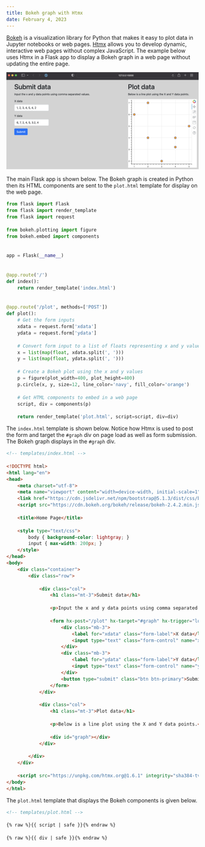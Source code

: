 ```yaml
---
title: Bokeh graph with Htmx
date: February 4, 2023
---
```


[Bokeh](https://bokeh.org) is a visualization library for Python that makes it easy to plot data in Jupyter notebooks or web pages. [Htmx](https://htmx.org) allows you to develop dynamic, interactive web pages without complex JavaScript. The example below uses Htmx in a Flask app to display a Bokeh graph in a web page without updating the entire page.

<p><img src="../../assets/images/flask-bokeh-htmx.png" style="max-width:100%;" alt="bokeh htmx"></p>

The main Flask app is shown below. The Bokeh graph is created in Python then its HTML components are sent to the `plot.html` template for display on the web page.

```python
from flask import Flask
from flask import render_template
from flask import request

from bokeh.plotting import figure
from bokeh.embed import components


app = Flask(__name__)


@app.route('/')
def index():
    return render_template('index.html')


@app.route('/plot', methods=['POST'])
def plot():
    # Get the form inputs
    xdata = request.form['xdata']
    ydata = request.form['ydata']

    # Convert form input to a list of floats representing x and y values
    x = list(map(float, xdata.split(', ')))
    y = list(map(float, ydata.split(', ')))

    # Create a Bokeh plot using the x and y values
    p = figure(plot_width=400, plot_height=400)
    p.circle(x, y, size=12, line_color='navy', fill_color='orange')

    # Get HTML components to embed in a web page
    script, div = components(p)

    return render_template('plot.html', script=script, div=div)
```

The `index.html` template is shown below. Notice how Htmx is used to post the form and target the `#graph` div on page load as well as form submission. The Bokeh graph displays in the `#graph` div.

```html
<!-- templates/index.html -->

<!DOCTYPE html>
<html lang="en">
<head>
    <meta charset="utf-8">
    <meta name="viewport" content="width=device-width, initial-scale=1">
    <link href="https://cdn.jsdelivr.net/npm/bootstrap@5.1.3/dist/css/bootstrap.min.css" rel="stylesheet" integrity="sha384-1BmE4kWBq78iYhFldvKuhfTAU6auU8tT94WrHftjDbrCEXSU1oBoqyl2QvZ6jIW3" crossorigin="anonymous">
    <script src="https://cdn.bokeh.org/bokeh/release/bokeh-2.4.2.min.js" crossorigin="anonymous"></script>

    <title>Home Page</title>

    <style type="text/css">
        body { background-color: lightgray; }
        input { max-width: 200px; }
    </style>
</head>
<body>
    <div class="container">
        <div class="row">

            <div class="col">
                <h1 class="mt-3">Submit data</h1>

                <p>Input the x and y data points using comma separated values.</p>

                <form hx-post="/plot" hx-target="#graph" hx-trigger="load, submit">
                    <div class="mb-3">
                        <label for="xdata" class="form-label">X data</label>
                        <input type="text" class="form-control" name="xdata" value="1, 2, 3, 4, 5, 4, 2">
                    </div>
                    <div class="mb-3">
                        <label for="ydata" class="form-label">Y data</label>
                        <input type="text" class="form-control" name="ydata" value="6, 7, 2, 4, 5, 3.2, 4">
                    </div>
                    <button type="submit" class="btn btn-primary">Submit</button>
                </form>
            </div>

            <div class="col">
                <h1 class="mt-3">Plot data</h1>

                <p>Below is a line plot using the X and Y data points.</p>

                <div id="graph"></div>
            </div>

        </div>
    </div>

    <script src="https://unpkg.com/htmx.org@1.6.1" integrity="sha384-tvG/2mnCFmGQzYC1Oh3qxQ7CkQ9kMzYjWZSNtrRZygHPDDqottzEJsqS4oUVodhW" crossorigin="anonymous"></script>
</body>
</html>
```

The `plot.html` template that displays the Bokeh components is given below.

```html
<!-- templates/plot.html -->

{% raw %}{{ script | safe }}{% endraw %}

{% raw %}{{ div | safe }}{% endraw %}
```
